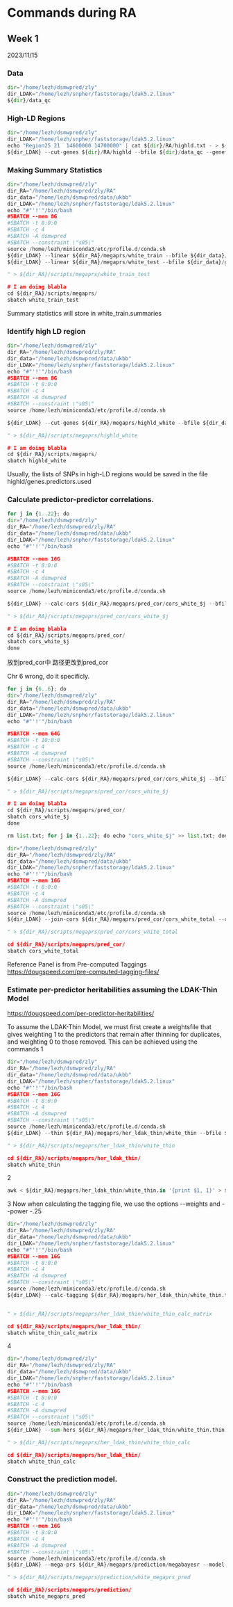 # Commands during RA
## Week 1
2023/11/15   

### Data
```python
dir="/home/lezh/dsmwpred/zly"
dir_LDAK="/home/lezh/snpher/faststorage/ldak5.2.linux"
${dir}/data_qc
```  

### High-LD Regions
```python
dir="/home/lezh/dsmwpred/zly"
dir_LDAK="/home/lezh/snpher/faststorage/ldak5.2.linux"
echo "Region25 21  14600000 14700000" | cat ${dir}/RA/highld.txt - > ${dir}/RA/highld.fake
${dir_LDAK} --cut-genes ${dir}/RA/highld --bfile ${dir}/data_qc --genefile ${dir}/RA/highld.fake
```  

### Making Summary Statistics
```python
dir="/home/lezh/dsmwpred/zly"
dir_RA="/home/lezh/dsmwpred/zly/RA"
dir_data="/home/lezh/dsmwpred/data/ukbb"
dir_LDAK="/home/lezh/snpher/faststorage/ldak5.2.linux"
echo "#"'!'"/bin/bash
#SBATCH --mem 8G
#SBATCH -t 8:0:0
#SBATCH -c 4
#SBATCH -A dsmwpred
#SBATCH --constraint \"s05\"
source /home/lezh/miniconda3/etc/profile.d/conda.sh
${dir_LDAK} --linear ${dir_RA}/megaprs/white_train --bfile ${dir_data}/geno --pheno ${dir_data}/height.train
${dir_LDAK} --linear ${dir_RA}/megaprs/white_test --bfile ${dir_data}/geno --pheno ${dir_data}/height.test

" > ${dir_RA}/scripts/megaprs/white_train_test

# I am doing blabla
cd ${dir_RA}/scripts/megaprs/
sbatch white_train_test
``` 

Summary statistics will store in white_train.summaries

### Identify high LD region
```python
dir="/home/lezh/dsmwpred/zly"
dir_RA="/home/lezh/dsmwpred/zly/RA"
dir_data="/home/lezh/dsmwpred/data/ukbb"
dir_LDAK="/home/lezh/snpher/faststorage/ldak5.2.linux"
echo "#"'!'"/bin/bash
#SBATCH --mem 8G
#SBATCH -t 8:0:0
#SBATCH -c 4
#SBATCH -A dsmwpred
#SBATCH --constraint \"s05\"
source /home/lezh/miniconda3/etc/profile.d/conda.sh

${dir_LDAK} --cut-genes ${dir_RA}/megaprs/highld_white --bfile ${dir_data}/geno --genefile ${dir_RA}/data/highld.txt

" > ${dir_RA}/scripts/megaprs/highld_white

# I am doing blabla
cd ${dir_RA}/scripts/megaprs/
sbatch highld_white
``` 

Usually, the lists of SNPs in high-LD regions would be saved in the file highld/genes.predictors.used   

### Calculate predictor-predictor correlations.
```python
for j in {1..22}; do
dir="/home/lezh/dsmwpred/zly"
dir_RA="/home/lezh/dsmwpred/zly/RA"
dir_data="/home/lezh/dsmwpred/data/ukbb"
dir_LDAK="/home/lezh/snpher/faststorage/ldak5.2.linux"
echo "#"'!'"/bin/bash

#SBATCH --mem 16G
#SBATCH -t 8:0:0
#SBATCH -c 4
#SBATCH -A dsmwpred
#SBATCH --constraint \"s05\"
source /home/lezh/miniconda3/etc/profile.d/conda.sh

${dir_LDAK} --calc-cors ${dir_RA}/megaprs/pred_cor/cors_white_$j --bfile ${dir_data}/geno --window-cm 3 --chr $j

" > ${dir_RA}/scripts/megaprs/pred_cor/cors_white_$j

# I am doing blabla
cd ${dir_RA}/scripts/megaprs/pred_cor/
sbatch cors_white_$j
done
``` 
放到pred_cor中
路径更改到pred_cor

Chr 6 wrong, do it specificly.
```python
for j in {6..6}; do
dir="/home/lezh/dsmwpred/zly"
dir_RA="/home/lezh/dsmwpred/zly/RA"
dir_data="/home/lezh/dsmwpred/data/ukbb"
dir_LDAK="/home/lezh/snpher/faststorage/ldak5.2.linux"
echo "#"'!'"/bin/bash

#SBATCH --mem 64G
#SBATCH -t 10:0:0
#SBATCH -c 4
#SBATCH -A dsmwpred
#SBATCH --constraint \"s05\"
source /home/lezh/miniconda3/etc/profile.d/conda.sh

${dir_LDAK} --calc-cors ${dir_RA}/megaprs/pred_cor/cors_white_$j --bfile ${dir_data}/geno --window-cm 3 --chr $j

" > ${dir_RA}/scripts/megaprs/pred_cor/cors_white_$j

# I am doing blabla
cd ${dir_RA}/scripts/megaprs/pred_cor/
sbatch cors_white_$j
done
``` 

```python
rm list.txt; for j in {1..22}; do echo "cors_white_$j" >> list.txt; done
```

```python
dir="/home/lezh/dsmwpred/zly"
dir_RA="/home/lezh/dsmwpred/zly/RA"
dir_data="/home/lezh/dsmwpred/data/ukbb"
dir_LDAK="/home/lezh/snpher/faststorage/ldak5.2.linux"
echo "#"'!'"/bin/bash
#SBATCH --mem 16G
#SBATCH -t 8:0:0
#SBATCH -c 4
#SBATCH -A dsmwpred
#SBATCH --constraint \"s05\"
source /home/lezh/miniconda3/etc/profile.d/conda.sh
${dir_LDAK} --join-cors ${dir_RA}/megaprs/pred_cor/cors_white_total --corslist ${dir_RA}/megaprs/pred_cor/list.txt

" > ${dir_RA}/scripts/megaprs/pred_cor/cors_white_total

cd ${dir_RA}/scripts/megaprs/pred_cor/
sbatch cors_white_total
``` 

Reference Panel is from Pre-computed Taggings https://dougspeed.com/pre-computed-tagging-files/   



### Estimate per-predictor heritabilities assuming the LDAK-Thin Model
https://dougspeed.com/per-predictor-heritabilities/

To assume the LDAK-Thin Model, we must first create a weightsfile that gives weighting 1 to the predictors that remain after thinning for duplicates, and weighting 0 to those removed. This can be achieved using the commands
1
```python
dir="/home/lezh/dsmwpred/zly"
dir_RA="/home/lezh/dsmwpred/zly/RA"
dir_data="/home/lezh/dsmwpred/data/ukbb"
dir_LDAK="/home/lezh/snpher/faststorage/ldak5.2.linux"
echo "#"'!'"/bin/bash
#SBATCH --mem 16G
#SBATCH -t 8:0:0
#SBATCH -c 4
#SBATCH -A dsmwpred
#SBATCH --constraint \"s05\"
source /home/lezh/miniconda3/etc/profile.d/conda.sh
${dir_LDAK} --thin ${dir_RA}/megaprs/her_ldak_thin/white_thin --bfile ${dir_data}/geno --window-prune .98 --window-kb 100

" > ${dir_RA}/scripts/megaprs/her_ldak_thin/white_thin

cd ${dir_RA}/scripts/megaprs/her_ldak_thin/
sbatch white_thin
``` 
2
```python
awk < ${dir_RA}/megaprs/her_ldak_thin/white_thin.in '{print $1, 1}' > ${dir_RA}/megaprs/her_ldak_thin/white_weights.thin
``` 

3
Now when calculating the tagging file, we use the options --weights <weightsfile> and --power -.25

```python
dir="/home/lezh/dsmwpred/zly"
dir_RA="/home/lezh/dsmwpred/zly/RA"
dir_data="/home/lezh/dsmwpred/data/ukbb"
dir_LDAK="/home/lezh/snpher/faststorage/ldak5.2.linux"
echo "#"'!'"/bin/bash
#SBATCH --mem 16G
#SBATCH -t 8:0:0
#SBATCH -c 4
#SBATCH -A dsmwpred
#SBATCH --constraint \"s05\"
source /home/lezh/miniconda3/etc/profile.d/conda.sh
${dir_LDAK} --calc-tagging ${dir_RA}/megaprs/her_ldak_thin/white_thin.thin --bfile ${dir_data}/geno --weights ${dir_RA}/megaprs/her_ldak_thin/white_weights.thin --power -.25 --window-cm 1 --save-matrix YES


" > ${dir_RA}/scripts/megaprs/her_ldak_thin/white_thin_calc_matrix

cd ${dir_RA}/scripts/megaprs/her_ldak_thin/
sbatch white_thin_calc_matrix
``` 
4
```python
dir="/home/lezh/dsmwpred/zly"
dir_RA="/home/lezh/dsmwpred/zly/RA"
dir_data="/home/lezh/dsmwpred/data/ukbb"
dir_LDAK="/home/lezh/snpher/faststorage/ldak5.2.linux"
echo "#"'!'"/bin/bash
#SBATCH --mem 16G
#SBATCH -t 8:0:0
#SBATCH -c 4
#SBATCH -A dsmwpred
#SBATCH --constraint \"s05\"
source /home/lezh/miniconda3/etc/profile.d/conda.sh
${dir_LDAK} --sum-hers ${dir_RA}/megaprs/her_ldak_thin/white_thin.thin --tagfile ${dir_RA}/megaprs/her_ldak_thin/white_thin.thin.tagging --summary ${dir_RA}/megaprs/white_train.summaries --matrix ${dir_RA}/megaprs/her_ldak_thin/white_thin.thin.matrix

" > ${dir_RA}/scripts/megaprs/her_ldak_thin/white_thin_calc

cd ${dir_RA}/scripts/megaprs/her_ldak_thin/
sbatch white_thin_calc

``` 



### Construct the prediction model.

```python
dir="/home/lezh/dsmwpred/zly"
dir_RA="/home/lezh/dsmwpred/zly/RA"
dir_data="/home/lezh/dsmwpred/data/ukbb"
dir_LDAK="/home/lezh/snpher/faststorage/ldak5.2.linux"
echo "#"'!'"/bin/bash
#SBATCH --mem 16G
#SBATCH -t 8:0:0
#SBATCH -c 4
#SBATCH -A dsmwpred
#SBATCH --constraint \"s05\"
source /home/lezh/miniconda3/etc/profile.d/conda.sh
${dir_LDAK} --mega-prs ${dir_RA}/megaprs/prediction/megabayesr --model bayesr --ind-hers ${dir_RA}/megaprs/her_ldak_thin/white_thin.thin.ind.hers --summary ${dir_RA}/megaprs/white_train.summaries --cors ${dir_RA}/megaprs/pred_cor/cors_white_total --cv-proportion .1 --high-LD ${dir_RA}/megaprs/highld_white/genes.predictors.used --window-cm 1 --allow-ambiguous YES

" > ${dir_RA}/scripts/megaprs/prediction/white_megaprs_pred

cd ${dir_RA}/scripts/megaprs/prediction/
sbatch white_megaprs_pred
``` 